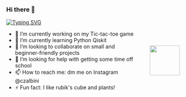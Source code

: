 ### Hi there 👋

[![Typing SVG](https://readme-typing-svg.herokuapp.com?color=%2336BCF7&lines=Computer+geeek;Rubik's+cube+;High+school+student;Physics+enjoyer;Mathematics+enjoyer)](https://git.io/typing-svg)

<p>
 <img src="https://github.com/Rishit-dagli/Rishit-dagli/blob/master/images/octocat-anime.gif" height="80" style="float:right; margin:40px"> </a>
</p>

- 🔭 I’m currently working on my Tic-tac-toe game
- 🌱 I’m currently learning Python Qiskit
- 👯 I’m looking to collaborate on small and beginner-friendly projects
- 🤔 I’m looking for help with getting some time off school
- 📫 How to reach me: dm me on Instagram @czalbini
- ⚡ Fun fact: I like rubik's cube and plants!

